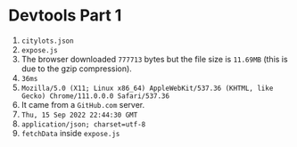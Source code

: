 # Devtools Part 1
1. `citylots.json`
2. `expose.js`
3. The browser downloaded `777713` bytes but the file size is `11.69MB` (this is due to the gzip compression).
4. `36ms`
5. `Mozilla/5.0 (X11; Linux x86_64) AppleWebKit/537.36 (KHTML, like Gecko) Chrome/111.0.0.0 Safari/537.36`
6. It came from a `GitHub.com` server.
7. `Thu, 15 Sep 2022 22:44:30 GMT`
8. `application/json; charset=utf-8`
9. `fetchData` inside `expose.js`
